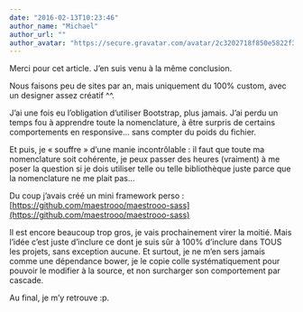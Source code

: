 ```yaml
---
date: "2016-02-13T10:23:46"
author_name: "Michael"
author_url: ""
author_avatar: "https://secure.gravatar.com/avatar/2c3202718f850e5822f31a72b904668e?s=48&d=mm&r=g"
---
```

Merci pour cet article. J’en suis venu à la même conclusion.

Nous faisons peu de sites par an, mais uniquement du 100% custom, avec un designer assez créatif ^^.

J’ai une fois eu l’obligation d’utiliser Bootstrap, plus jamais. J’ai perdu un temps fou à apprendre toute la nomenclature, à être surpris de certains comportements en responsive… sans compter du poids du fichier.

Et puis, je «&nbsp;souffre&nbsp;» d’une manie incontrôlable : il faut que toute ma nomenclature soit cohérente, je peux passer des heures (vraiment) à me poser la question si je dois utiliser telle ou telle bibliothèque juste parce que la nomenclature ne me plait pas…

Du coup j’avais créé un mini framework perso : [https://github.com/maestrooo/maestrooo-sass](https://github.com/maestrooo/maestrooo-sass)

Il est encore beaucoup trop gros, je vais prochainement virer la moitié. Mais l’idée c’est juste d’inclure ce dont je suis sûr à 100% d’inclure dans TOUS les projets, sans exception aucune. Et surtout, je ne m’en sers jamais comme une dépendance bower, je le copie colle systématiquement pour pouvoir le modifier à la source, et non surcharger son comportement par cascade.

Au final, je m’y retrouve :p.